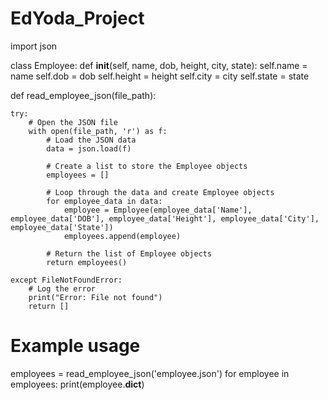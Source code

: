 # EdYoda_Project
import json

class Employee:
    def __init__(self, name, dob, height, city, state):
        self.name = name
        self.dob = dob
        self.height = height
        self.city = city
        self.state = state

def read_employee_json(file_path):
    
    try:
        # Open the JSON file
        with open(file_path, 'r') as f:
            # Load the JSON data
            data = json.load(f)
            
            # Create a list to store the Employee objects
            employees = []
            
            # Loop through the data and create Employee objects
            for employee_data in data:
                employee = Employee(employee_data['Name'], employee_data['DOB'], employee_data['Height'], employee_data['City'], employee_data['State'])
                employees.append(employee)
            
            # Return the list of Employee objects
            return employees()           
   
    except FileNotFoundError:
        # Log the error
        print("Error: File not found")
        return []
# Example usage
employees = read_employee_json('employee.json')
for employee in employees:
    print(employee.__dict__)
